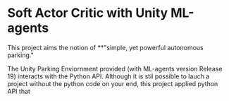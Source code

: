 # Soft Actor Critic with Unity ML-agents

This project aims the notion of **"simple, yet powerful autonomous parking."

The Unity Parking Enviornment provided (with ML-agents version Release 19) interacts with the Python API. Although it is stil possible to lauch a project without the python code on your end, this project applied python API that 




